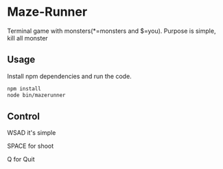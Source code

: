 # Maze-Runner

Terminal game with monsters(*=monsters and $=you). Purpose is simple, kill all monster

## Usage

Install npm dependencies and run the code.

```bash
npm install
node bin/mazerunner
```

## Control 

WSAD it's simple

SPACE for shoot

Q for Quit
